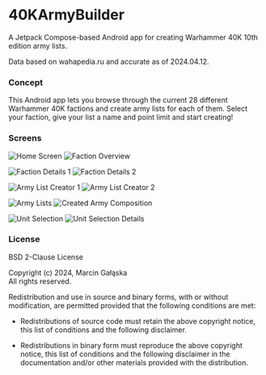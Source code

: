 # 40KArmyBuilder
 A Jetpack Compose-based Android app for creating Warhammer 40K 10th edition army lists.
 
 Data based on wahapedia.ru and accurate as of 2024.04.12.

### Concept
 This Android app lets you browse through the current 28 different Warhammer 40K factions and create army lists for each of them. Select your faction, give your list a name and point limit and start creating!

### Screens
 ![Home Screen](https://github.com/Marcin-Galaska/40KArmyBuilder/assets/106023363/21b21ac0-7a57-4283-a1de-418637dcb371) ![Faction Overview](https://github.com/Marcin-Galaska/40KArmyBuilder/assets/106023363/05c8bf0a-f04b-4f0f-b6a5-6fdeea0ab8a4)
 
 ![Faction Details 1](https://github.com/Marcin-Galaska/40KArmyBuilder/assets/106023363/1c429fe0-e03d-471e-845b-42ad2a738e6c) ![Faction Details 2](https://github.com/Marcin-Galaska/40KArmyBuilder/assets/106023363/79ec7a58-752f-45ea-8f08-3ce1465dd33f)

 ![Army List Creator 1](https://github.com/Marcin-Galaska/40KArmyBuilder/assets/106023363/8a897538-eabd-443e-bedd-0697603a35da) ![Army List Creator 2](https://github.com/Marcin-Galaska/40KArmyBuilder/assets/106023363/66f9c9ec-505c-4eff-b452-ebc8b0bd5312)

 ![Army Lists](https://github.com/Marcin-Galaska/40KArmyBuilder/assets/106023363/bcdbac81-584b-4d07-ad35-cebb9ca2cdbd) ![Created Army Composition](https://github.com/Marcin-Galaska/40KArmyBuilder/assets/106023363/bb66dc5f-fae1-4cca-99fe-a103604004c5)

 ![Unit Selection](https://github.com/Marcin-Galaska/40KArmyBuilder/assets/106023363/b3935e2c-8ab9-4a3c-9129-c3ae03bbe283) ![Unit Selection Details](https://github.com/Marcin-Galaska/40KArmyBuilder/assets/106023363/a8bdda15-a969-4d1e-ad7e-7e7351a83482)

### License
BSD 2-Clause License

Copyright (c) 2024, Marcin Gałąska <br>
All rights reserved.

Redistribution and use in source and binary forms, with or without
modification, are permitted provided that the following conditions are met:

* Redistributions of source code must retain the above copyright notice, this
  list of conditions and the following disclaimer.

* Redistributions in binary form must reproduce the above copyright notice,
  this list of conditions and the following disclaimer in the documentation
  and/or other materials provided with the distribution.
